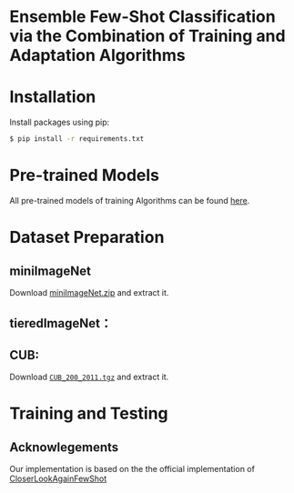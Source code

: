 # Ensemble Few-Shot Classification via the Combination of Training and Adaptation Algorithms

# Installation
Install packages using pip:
```bash
$ pip install -r requirements.txt
```

# Pre-trained Models
All pre-trained models of training Algorithms can be found [here]().

# Dataset Preparation

## miniImageNet 
Download [miniImageNet.zip](https://drive.google.com/file/d/1QEbHFIOKIM9KmId175QaLK-r22kgd7br/view?usp=share_link) and extract it.


## tieredImageNet：


## CUB: 
Download [`CUB_200_2011.tgz`](https://drive.google.com/file/d/1hbzc_P1FuxMkcabkgn9ZKinBwW683j45/view) and extract it.

# Training and Testing



## Acknowlegements

Our implementation is based on the the official implementation of [CloserLookAgainFewShot](https://github.com/Frankluox/CloserLookAgainFewShot)

